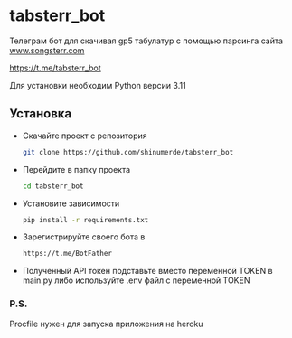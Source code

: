 # tabsterr_bot
Телеграм бот для скачивая gp5 табулатур с помощью парсинга сайта www.songsterr.com

https://t.me/tabsterr_bot

Для установки необходим Python версии 3.11

## Установка

- Скачайте проект с репозитория 
  ```sh 
  git clone https://github.com/shinumerde/tabsterr_bot 
  ```
- Перейдите в папку проекта
  ```sh
  cd tabsterr_bot 
  ```
- Установите зависимости
  ```sh
  pip install -r requirements.txt
  ```
- Зарегистрируйте своего бота в
  ```sh
  https://t.me/BotFather
  ```
- Полученный API токен подставьте вместо переменной TOKEN в main.py либо используйте .env файл с переменной TOKEN
  
### P.S. 
Procfile нужен для запуска приложения на heroku
